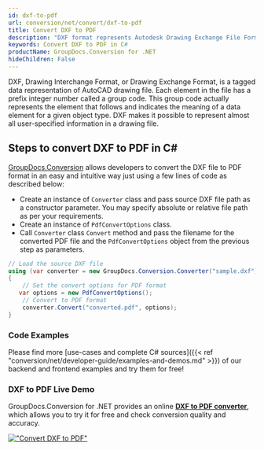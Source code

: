 ```yaml
---
id: dxf-to-pdf
url: conversion/net/convert/dxf-to-pdf
title: Convert DXF to PDF
description: "DXF format represents Autodesk Drawing Exchange File Format with .dxf extension. Learn how to convert DXF to PDF file programmatically in C# language using GroupDocs.Conversion for .NET library."
keywords: Convert DXF to PDF in C#
productName: GroupDocs.Conversion for .NET
hideChildren: False
---
```


DXF, Drawing Interchange Format, or Drawing Exchange Format, is a tagged data representation of AutoCAD drawing file. Each element in the file has a prefix integer number called a group code. This group code actually represents the element that follows and indicates the meaning of a data element for a given object type. DXF makes it possible to represent almost all user-specified information in a drawing file.

## Steps to convert DXF to PDF in C#

[GroupDocs.Conversion](https://products.groupdocs.com/conversion/net) allows developers to convert the DXF file to PDF format in an easy and intuitive way just using a few lines of code as described below:

* Create an instance of `Converter` class and pass source DXF file path as a constructor parameter. You may specify absolute or relative file path as per your requirements. 
* Create an instance of `PdfConvertOptions` class.
* Call `Converter` class `Convert` method and pass the filename for the converted PDF file and the `PdfConvertOptions` object from the previous step as parameters.

```csharp
// Load the source DXF file
using (var converter = new GroupDocs.Conversion.Converter("sample.dxf"))
{
    // Set the convert options for PDF format
   var options = new PdfConvertOptions();
    // Convert to PDF format
    converter.Convert("converted.pdf", options);
}
```

### Code Examples

Please find more [use-cases and complete C# sources]({{< ref "conversion/net/developer-guide/examples-and-demos.md" >}}) of our backend and frontend examples and try them for free!

### DXF to PDF Live Demo

GroupDocs.Conversion for .NET provides an online [**DXF to PDF converter**](https://products.groupdocs.app/conversion/dxf-to-pdf), which allows you to try it for free and check conversion quality and accuracy.

[!["Convert DXF to PDF"](conversion/net/images/convert-to-pdf/convert-dxf-to-pdf.png)](https://products.groupdocs.app/conversion/dxf-to-pdf)